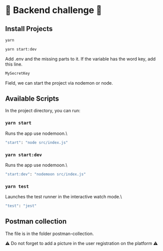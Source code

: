 # 🌟 Backend challenge 🌟

## Install Projects

```sh
yarn
```
```sh
yarn start:dev
```

Add .env and the missing parts to it.
If the variable has the word key, add this line.

```sh
MySecretKey
```
Field, we can start the project via nodemon or node.

## Available Scripts

In the project directory, you can run:

### `yarn start`

Runs the app use nodemoon.\

```sh
"start": "node src/index.js"
```

### `yarn start:dev`

Runs the app use nodemoon.\

```sh
"start:dev": "nodemoon src/index.js"
```

### `yarn test`

Launches the test runner in the interactive watch mode.\


```sh
"test": "jest"
```

## Postman collection

The file is in the folder postman-collection.

⚠️ Do not forget to add a picture in the user registration on the platform ⚠️

